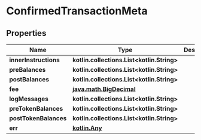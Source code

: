 
# ConfirmedTransactionMeta

## Properties
Name | Type | Description | Notes
------------ | ------------- | ------------- | -------------
**innerInstructions** | **kotlin.collections.List&lt;kotlin.String&gt;** |  | 
**preBalances** | **kotlin.collections.List&lt;kotlin.String&gt;** |  | 
**postBalances** | **kotlin.collections.List&lt;kotlin.String&gt;** |  | 
**fee** | [**java.math.BigDecimal**](java.math.BigDecimal.md) |  |  [optional]
**logMessages** | **kotlin.collections.List&lt;kotlin.String&gt;** |  |  [optional]
**preTokenBalances** | **kotlin.collections.List&lt;kotlin.String&gt;** |  |  [optional]
**postTokenBalances** | **kotlin.collections.List&lt;kotlin.String&gt;** |  |  [optional]
**err** | [**kotlin.Any**](.md) |  |  [optional]




